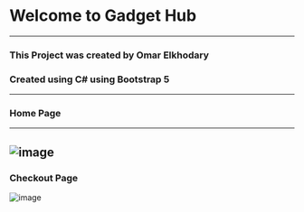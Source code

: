 # Welcome to Gadget Hub
---
### This Project was created by Omar Elkhodary
### Created using C# using Bootstrap 5 
---
### Home Page
---
![image](https://github.com/user-attachments/assets/afefadd6-d9d7-42ad-98d4-1f8ffecc6061)
--- 
### Checkout Page
![image](https://github.com/user-attachments/assets/9d0f3fab-2552-42ee-bf76-34801c9867f8)

